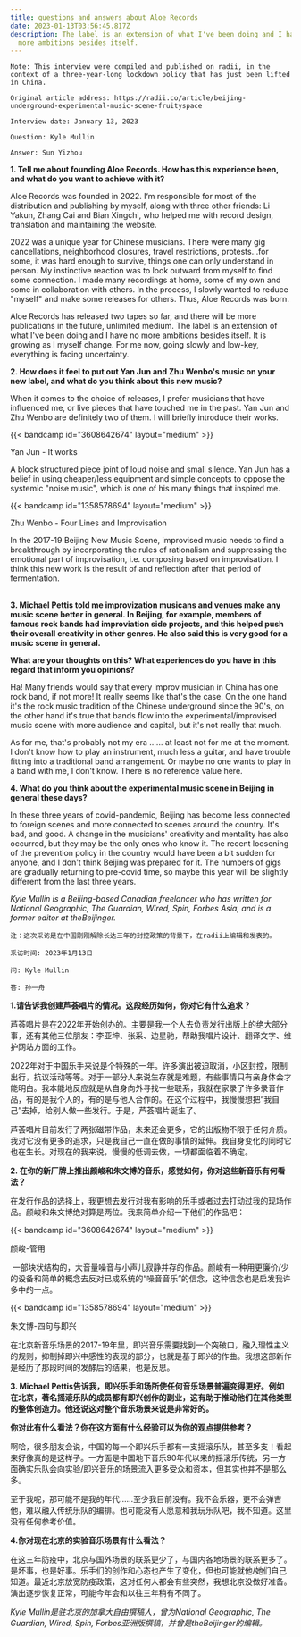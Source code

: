 ```yaml
---
title: questions and answers about Aloe Records
date: 2023-01-13T03:56:45.817Z
description: The label is an extension of what I've been doing and I have no
  more ambitions besides itself.
---
```

`Note: This interview were compiled and published on radii, in the context of a three-year-long lockdown policy that has just been lifted in China.`

`Original article address: https://radii.co/article/beijing-underground-experimental-music-scene-fruityspace`

`Interview date: January 13, 2023`

`Question: Kyle Mullin`

`Answer: Sun Yizhou`

**1. Tell me about founding Aloe Records. How has this experience been, and what do you want to achieve with it?** 

Aloe Records was founded in 2022. I‘m responsible for most of the distribution and publishing by myself, along with three other friends: Li Yakun, Zhang Cai and Bian Xingchi, who helped me with record design, translation and maintaining the website.

2022 was a unique year for Chinese musicians. There were many gig cancellations, neighborhood closures, travel restrictions, protests…for some, it was hard enough to survive, things one can only understand in person. My instinctive reaction was to look outward from myself to find some connection. I made many recordings at home, some of my own and some in collaboration with others. In the process, I slowly wanted to reduce "myself" and make some releases for others. Thus, Aloe Records was born.

Aloe Records has released two tapes so far, and there will be more publications in the future, unlimited medium. The label is an extension of what I've been doing and I have no more ambitions besides itself. It is growing as I myself change. For me now, going slowly and low-key, everything is facing uncertainty.

**2. How does it feel to put out Yan Jun and Zhu Wenbo's music on your new label, and what do you think about this new music?**

When it comes to the choice of releases, I prefer musicians that have influenced me, or live pieces that have touched me in the past. Yan Jun and Zhu Wenbo are definitely two of them. I will briefly introduce their works.

{{< bandcamp id="3608642674" layout="medium" >}}

Yan Jun - It works

A block structured piece joint of loud noise and small silence. Yan Jun has a belief in using cheaper/less equipment and simple concepts to oppose the systemic "noise music", which is one of his many things that inspired me.

{{< bandcamp id="1358578694" layout="medium" >}}

Zhu Wenbo - Four Lines and Improvisation

In the 2017-19 Beijing New Music Scene, improvised music needs to find a breakthrough by incorporating the rules of rationalism and suppressing the emotional part of improvisation, i.e. composing based on improvisation. I think this new work is the result of and reflection after that period of fermentation.

\
**3. Michael Pettis told me improvization musicans and venues make any music scene better in general. In Beijing, for example, members of famous rock bands had improviation side projects, and this helped push their overall creativity in other genres. He also said this is very good for a music scene in general.** 

**What are your thoughts on this? What experiences do you have in this regard that inform you opinions?**

Ha! Many friends would say that every improv musician in China has one rock band, if not more! It really seems like that's the case. On the one hand it's the rock music tradition of the Chinese underground since the 90's, on the other hand it's true that bands flow into the experimental/improvised music scene with more audience and capital, but it's not really that much.

As for me, that's probably not my era ...... at least not for me at the moment. I don't know how to play an instrument, much less a guitar, and have trouble fitting into a traditional band arrangement. Or maybe no one wants to play in a band with me, I don't know. There is no reference value here.

**4. What do you think about the experimental music scene in Beijing in general these days?**

In these three years of covid-pandemic, Beijing has become less connected to foreign scenes and more connected to scenes around the country. It's bad, and good. A change in the musicians' creativity and mentality has also occurred, but they may be the only ones who know it. The recent loosening of the prevention policy in the country would have been a bit sudden for anyone, and I don't think Beijing was prepared for it. The numbers of gigs are gradually returning to pre-covid time, so maybe this year will be slightly different from the last three years.

*Kyle Mullin is a Beijing-based Canadian freelancer who has written for National Geographic, The Guardian, Wired, Spin, Forbes Asia, and is a former editor at theBeijinger.* 

`注：这次采访是在中国刚刚解除长达三年的封控政策的背景下，在radii上编辑和发表的。`

`釆访时间: 2023年1月13日`

`问: Kyle Mullin`

`​答: 孙一舟`

**1.请告诉我创建芦荟唱片的情况。这段经历如何，你对它有什么追求？**

芦荟唱片是在2022年开始创办的。主要是我一个人去负责发行出版上的绝大部分事，还有其他三位朋友：李亚坤、张采、边星驰，帮助我唱片设计、翻译文字、维护网站方面的工作。

2022年对于中国乐手来说是个特殊的一年。许多演出被迫取消，小区封控，限制出行，抗议活动等等。对于一部分人来说生存就是难题，有些事情只有亲身体会才能明白。我本能地反应就是从自身向外寻找一些联系，我就在家录了许多录音作品，有的是我个人的，有的是与他人合作的。在这个过程中，我慢慢想把“我自己”去掉，给别人做一些发行。于是，芦荟唱片诞生了。

芦荟唱片目前发行了两张磁带作品，未来还会更多，它的出版物不限于任何介质。我对它没有更多的追求，只是我自己一直在做的事情的延伸。我自身变化的同时它也在生长。对现在的我来说，慢慢的低调去做，一切都面临着不确定。

**2. 在你的新厂牌上推出颜峻和朱文博的音乐，感觉如何，你对这些新音乐有何看法？**

在发行作品的选择上，我更想去发行对我有影响的乐手或者过去打动过我的现场作品。颜峻和朱文博绝对算是两位。我来简单介绍一下他们的作品吧：

{{< bandcamp id="3608642674" layout="medium" >}}

颜峻-管用

 一部块状结构的，大音量噪音与小声儿寂静并存的作品。颜峻有一种用更廉价/少的设备和简单的概念去反对已成系统的“噪音音乐”的信念，这种信念也是启发我许多中的一点。

{{< bandcamp id="1358578694" layout="medium" >}}

朱文博-四句与即兴

在北京新音乐场景的2017-19年里，即兴音乐需要找到一个突破口，融入理性主义的规则，抑制掉即兴中感性的表现的部分，也就是基于即兴的作曲。我想这部新作是经历了那段时间的发酵后的结果，也是反思。

**3. Michael Pettis告诉我，即兴乐手和场所使任何音乐场景普遍变得更好。例如在北京，著名摇滚乐队的成员都有即兴创作的副业，这有助于推动他们在其他类型的整体创造力。他还说这对整个音乐场景来说是非常好的。**

**你对此有什么看法？你在这方面有什么经验可以为你的观点提供参考？**

啊哈，很多朋友会说，中国的每一个即兴乐手都有一支摇滚乐队，甚至多支！看起来好像真的是这样子。一方面是中国地下音乐90年代以来的摇滚乐传统，另一方面确实乐队会向实验/即兴音乐的场景流入更多受众和资本，但其实也并不是那么多。

至于我呢，那可能不是我的年代……至少我目前没有。我不会乐器，更不会弹吉他，难以融入传统乐队的编排。也可能没有人愿意和我玩乐队吧，我不知道。这里没有任何参考价值。

**4.你对现在北京的实验音乐场景有什么看法？**

在这三年防疫中，北京与国外场景的联系更少了，与国内各地场景的联系更多了。是坏事，也是好事。乐手们的创作和心态也产生了变化，但也可能就他/她们自己知道。最近北京放宽防疫政策，这对任何人都会有些突然，我想北京没做好准备。演出逐步恢复正常，可能今年会和以往三年稍有不同了。

*Kyle Mullin是驻北京的加拿大自由撰稿人，曾为National Geographic, The Guardian, Wired, Spin, Forbes亚洲版撰稿，并曾是theBeijinger的编辑。*